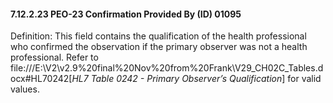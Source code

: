 #### 7.12.2.23 PEO-23 Confirmation Provided By (ID) 01095

Definition: This field contains the qualification of the health professional who confirmed the observation if the primary observer was not a health professional. Refer to file:///E:\V2\v2.9%20final%20Nov%20from%20Frank\V29_CH02C_Tables.docx#HL70242[_HL7 Table 0242 - Primary Observer’s Qualification_] for valid values.
